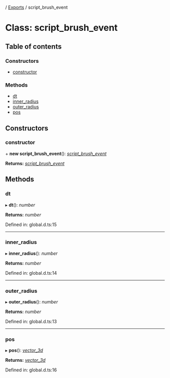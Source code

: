 [](../README.md) / [Exports](../modules.md) / script_brush_event

# Class: script\_brush\_event

## Table of contents

### Constructors

- [constructor](script_brush_event.md#constructor)

### Methods

- [dt](script_brush_event.md#dt)
- [inner\_radius](script_brush_event.md#inner_radius)
- [outer\_radius](script_brush_event.md#outer_radius)
- [pos](script_brush_event.md#pos)

## Constructors

### constructor

\+ **new script_brush_event**(): [*script\_brush\_event*](script_brush_event.md)

**Returns:** [*script\_brush\_event*](script_brush_event.md)

## Methods

### dt

▸ **dt**(): *number*

**Returns:** *number*

Defined in: global.d.ts:15

___

### inner\_radius

▸ **inner_radius**(): *number*

**Returns:** *number*

Defined in: global.d.ts:14

___

### outer\_radius

▸ **outer_radius**(): *number*

**Returns:** *number*

Defined in: global.d.ts:13

___

### pos

▸ **pos**(): [*vector\_3d*](vector_3d.md)

**Returns:** [*vector\_3d*](vector_3d.md)

Defined in: global.d.ts:16
